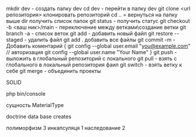 mkdir dev - создать папку dev
cd dev - перейти в папку dev
git clone <url репозитория> клонировать репозиторий
cd .. = вернуться на папку выше
dir получить список папок
git status - получить статус
git checkout -b <ваш ник>/main - переключение между ветками\создание ветки
git branch -a - список веток
git add <file> - добавить новый файл
git restore --staged <file> - удалить файл
git add . добавить все файлы
git commit -m - Добавить коментарий
 {
git config --global user.email "you@example.com" // авторизация
git config --global user.name "Your Name"
}
git push - выложить в глобальный репозиторий с локального 
git pull - взять с  глобального в локальный репозитория фаил
git switch - взять ветку к себе 
git merge - объединить проекты


SOLID 

php bin/console

сущность MaterialType 

doctrine data base creates

полиморфизм 3
инкапсуляця 1
наследование 2